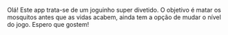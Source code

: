 Olá!
Este app trata-se de um joguinho super divetido. O objetivo é matar os mosquitos antes que as vidas acabem, ainda tem a opção de mudar o nível do jogo. Espero que gostem! 

